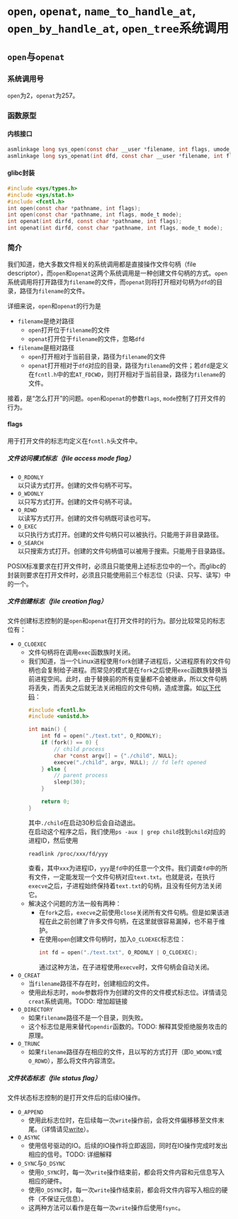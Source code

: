 # `open`, `openat`, `name_to_handle_at`, `open_by_handle_at`, `open_tree`系统调用

## `open`与`openat`

### 系统调用号

`open`为2，`openat`为257。

### 函数原型

#### 内核接口

```c
asmlinkage long sys_open(const char __user *filename, int flags, umode_t mode);
asmlinkage long sys_openat(int dfd, const char __user *filename, int flags, umode_t mode);
```

#### glibc封装

```c
#include <sys/types.h>
#include <sys/stat.h>
#include <fcntl.h>
int open(const char *pathname, int flags);
int open(const char *pathname, int flags, mode_t mode);
int openat(int dirfd, const char *pathname, int flags);
int openat(int dirfd, const char *pathname, int flags, mode_t mode);
```

### 简介

我们知道，绝大多数文件相关的系统调用都是直接操作文件句柄（file descriptor），而`open`和`openat`这两个系统调用是一种创建文件句柄的方式。`open`系统调用将打开路径为`filename`的文件，而`openat`则将打开相对句柄为`dfd`的目录，路径为`filename`的文件。

详细来说，`open`和`openat`的行为是

* `filename`是绝对路径
  * `open`打开位于`filename`的文件
  * `openat`打开位于`filename`的文件，忽略`dfd`
* `filename`是相对路径
  * `open`打开相对于当前目录，路径为`filename`的文件
  * `openat`打开相对于`dfd`对应的目录，路径为`filename`的文件；若`dfd`是定义在`fcntl.h`中的宏`AT_FDCWD`，则打开相对于当前目录，路径为`filename`的文件。

接着，是“怎么打开”的问题。`open`和`openat`的参数`flags`, `mode`控制了打开文件的行为。

#### flags

用于打开文件的标志均定义在`fcntl.h`头文件中。

##### 文件访问模式标志（file access mode flag）

* `O_RDONLY`<br/>以只读方式打开。创建的文件句柄不可写。
* `O_WDONLY`<br/>以只写方式打开。创建的文件句柄不可读。
* `O_RDWD`<br/>以读写方式打开。创建的文件句柄既可读也可写。
* `O_EXEC`<br/>以只执行方式打开。创建的文件句柄只可以被执行。只能用于非目录路径。
* `O_SEARCH`<br/>以只搜索方式打开。创建的文件句柄值可以被用于搜索。只能用于目录路径。

POSIX标准要求在打开文件时，必须且只能使用上述标志位中的一个。而glibc的封装则要求在打开文件时，必须且只能使用前三个标志位（只读、只写、读写）中的一个。

##### 文件创建标志（file creation flag）

文件创建标志控制的是`open`和`openat`在打开文件时的行为。部分比较常见的标志位有：

* `O_CLOEXEC`
  * 文件句柄将在调用`exec`函数族时关闭。
  * 我们知道，当一个Linux进程使用`fork`创建子进程后，父进程原有的文件句柄也会复制给子进程。而常见的模式是在`fork`之后使用`exec`函数族替换当前进程空间。此时，由于替换前的所有变量都不会被继承，所以文件句柄将丢失，而丢失之后就无法关闭相应的文件句柄，造成泄露。如[以下代码](https://github.com/Evian-Zhang/introduction-to-linux-x86_64-syscall/tree/master/codes/open-cloexec)：
    ```c
    #include <fcntl.h>
    #include <unistd.h>

    int main() {
        int fd = open("./text.txt", O_RDONLY);
        if (fork() == 0) {
            // child process
            char *const argv[] = {"./child", NULL};
            execve("./child", argv, NULL); // fd left opened
        } else {
            // parent process
            sleep(30);
        }

        return 0;
    }
    ```
    其中`./child`在启动30秒后会自动退出。<br/>
    在启动这个程序之后，我们使用`ps -aux | grep child`找到`child`对应的进程ID，然后使用
      ```shell
      readlink /proc/xxx/fd/yyy
      ```
    查看，其中`xxx`为进程ID，`yyy`是`fd`中的任意一个文件。我们调查`fd`中的所有文件，一定能发现一个文件句柄对应`text.txt`。也就是说，在执行`execve`之后，子进程始终保持着`text.txt`的句柄，且没有任何方法关闭它。
  * 解决这个问题的方法一般有两种：
    * 在`fork`之后，`execve`之前使用`close`关闭所有文件句柄。但是如果该进程在此之前创建了许多文件句柄，在这里就很容易漏掉，也不易于维护。
    * 在使用`open`创建文件句柄时，加入`O_CLOEXEC`标志位：
      ```c
      int fd = open("./text.txt", O_RDONLY | O_CLOEXEC);
      ```
      通过这种方法，在子进程使用`execve`时，文件句柄会自动关闭。
* `O_CREAT`
  * 当`filename`路径不存在时，创建相应的文件。
  * 使用此标志时，`mode`参数将作为创建的文件的文件模式标志位。详情请见`creat`系统调用。TODO: 增加超链接
* `O_DIRECTORY`
  * 如果`filename`路径不是一个目录，则失败。
  * 这个标志位是用来替代`opendir`函数的。TODO: 解释其受拒绝服务攻击的原理。
* `O_TRUNC`
  * 如果`filename`路径存在相应的文件，且以写的方式打开（即`O_WDONLY`或`O_RDWD`），那么将文件内容清空。

##### 文件状态标志（file status flag）

文件状态标志控制的是打开文件后的后续IO操作。

* `O_APPEND`
  * 使用此标志位时，在后续每一次`write`操作前，会将文件偏移移至文件末尾。（详情请见[write](./write-pwrite64-writev-pwritev-pwritev2.md)）。
* `O_ASYNC`
  * 使用信号驱动的IO。后续的IO操作将立即返回，同时在IO操作完成时发出相应的信号。TODO: 详细解释
* `O_SYNC`与`O_DSYNC`
  * 使用`O_SYNC`时，每一次`write`操作结束前，都会将文件内容和元信息写入相应的硬件。
  * 使用`O_DSYNC`时，每一次`write`操作结束前，都会将文件内容写入相应的硬件（不保证元信息）。
  * 这两种方法可以看作是在每一次`write`操作后使用`fsync`。
